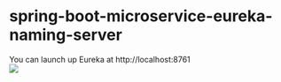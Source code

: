 # spring-boot-microservice-eureka-naming-server
You can launch up Eureka at http://localhost:8761
<br>
<img src="http://www.springboottutorial.com/images/Spring-Boot-Microservice-6-EurekaNamingServer-Deployment.png" />
